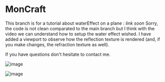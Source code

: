 # MonCraft

This branch is for a tutorial about waterEffect on a plane : *link soon*
Sorry, the code is not clean comparated to the main branch but I think with the video we can understand how to setup the water effect wished.
I have added a viewport to observe how the reflection texture is rendered (and, if you make changes, the refraction texture as well).

If you have questions don't hesitate to contact me.

![image](https://github.com/Sala2Code/MonCraft/assets/109032171/bfc52135-5b5f-4776-ae82-f5cdc8df25f5)


![image](https://github.com/Sala2Code/MonCraft/assets/109032171/4970f2e6-ea9c-4d8e-93a7-da947135138b)
